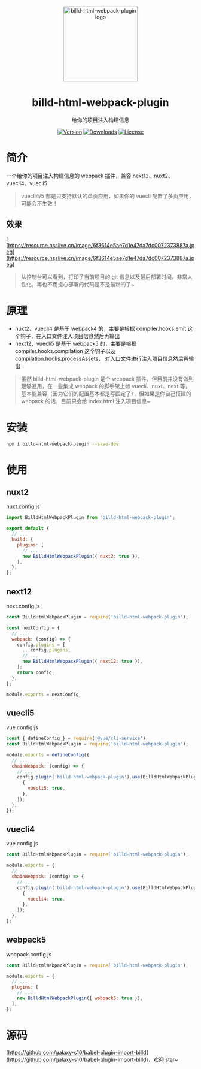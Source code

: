 <p align="center">
  <a href="">
    <img
      width="200"
      src="https://resource.hsslive.cn/image/1613141138717Billd.webp"
      alt="billd-html-webpack-plugin logo"
    />
  </a>
</p>

<h1 align="center">
  billd-html-webpack-plugin
</h1>

<p align="center">
给你的项目注入构建信息
</p>

<div align="center">
<a href="https://www.npmjs.com/package/billd-html-webpack-plugin"><img src="https://img.shields.io/npm/v/billd-html-webpack-plugin.svg" alt="Version"></a>
<a href="https://www.npmjs.com/package/billd-html-webpack-plugin"><img src="https://img.shields.io/npm/dw/billd-html-webpack-plugin.svg" alt="Downloads"></a>
<a href="https://www.npmjs.com/package/billd-html-webpack-plugin"><img src="https://img.shields.io/npm/l/billd-html-webpack-plugin.svg" alt="License"></a>
</div>

# 简介

一个给你的项目注入构建信息的 webpack 插件，兼容 next12、nuxt2、vuecli4、vuecli5

> vuecli4/5 都是只支持默认的单页应用，如果你的 vuecli 配置了多页应用，可能会不生效！

## 效果

![https://resource.hsslive.cn/image/6f3614e5ae7d1e47da7dc0072373887a.jpeg](https://resource.hsslive.cn/image/6f3614e5ae7d1e47da7dc0072373887a.jpeg)

> 从控制台可以看到，打印了当前项目的 git 信息以及最后部署时间，非常人性化，再也不用担心部署的代码是不是最新的了~

# 原理

- nuxt2、vuecli4 是基于 webpack4 的，主要是根据 compiler.hooks.emit 这个钩子，在入口文件注入项目信息然后再输出
- next12、vuecli5 是基于 webpack5 的，主要是根据 compiler.hooks.compilation 这个钩子以及 compilation.hooks.processAssets， 对入口文件进行注入项目信息然后再输出

> 虽然 billd-html-webpack-plugin 是个 webpack 插件，但目前并没有做到足够通用，在一些集成 webpack 的脚手架上如 vuecli、nuxt、next 等，基本能兼容（因为它们的配置基本都是写固定了），但如果是你自己搭建的 webpack 的话，目前只会给 index.html 注入项目信息~

# 安装

```sh
npm i billd-html-webpack-plugin --save-dev
```

# 使用

## nuxt2

nuxt.config.js

```js
import BilldHtmlWebpackPlugin from 'billd-html-webpack-plugin';

export default {
  // ...
  build: {
    plugins: [
      // ...
      new BilldHtmlWebpackPlugin({ nuxt2: true }),
    ],
  },
};
```

## next12

next.config.js

```js
const BilldHtmlWebpackPlugin = require('billd-html-webpack-plugin');

const nextConfig = {
  // ...
  webpack: (config) => {
    config.plugins = [
      ...config.plugins,
      // ...
      new BilldHtmlWebpackPlugin({ next12: true }),
    ];
    return config;
  },
};

module.exports = nextConfig;
```

## vuecli5

vue.config.js

```js
const { defineConfig } = require('@vue/cli-service');
const BilldHtmlWebpackPlugin = require('billd-html-webpack-plugin');

module.exports = defineConfig({
  // ...
  chainWebpack: (config) => {
    // ...
    config.plugin('billd-html-webpack-plugin').use(BilldHtmlWebpackPlugin, [
      {
        vuecli5: true,
      },
    ]);
  },
});
```

## vuecli4

vue.config.js

```js
const BilldHtmlWebpackPlugin = require('billd-html-webpack-plugin');

module.exports = {
  // ...
  chainWebpack: (config) => {
    // ...
    config.plugin('billd-html-webpack-plugin').use(BilldHtmlWebpackPlugin, [
      {
        vuecli4: true,
      },
    ]);
  },
};
```

## webpack5

webpack.config.js

```js
const BilldHtmlWebpackPlugin = require('billd-html-webpack-plugin');

module.exports = {
  // ...
  plugins: [
    // ...
    new BilldHtmlWebpackPlugin({ webpack5: true }),
  ],
};
```

# 源码

[https://github.com/galaxy-s10/babel-plugin-import-billd](https://github.com/galaxy-s10/babel-plugin-import-billd)，欢迎 star~
